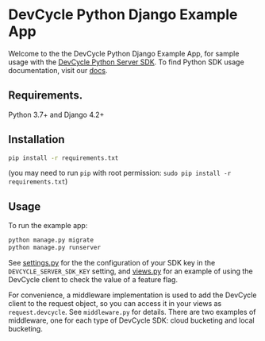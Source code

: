 # DevCycle Python Django Example App

Welcome to the the DevCycle Python Django Example App, for sample usage with the [DevCycle Python Server SDK](https://github.com/DevCycleHQ/python-server-sdk).
To find Python SDK usage documentation, visit our [docs](https://docs.devcycle.com/docs/sdk/server-side-sdks/python#usage).

## Requirements.

Python 3.7+ and Django 4.2+

## Installation

```sh
pip install -r requirements.txt
```
(you may need to run `pip` with root permission: `sudo pip install -r requirements.txt`)

## Usage

To run the example app:
```sh
python manage.py migrate
python manage.py runserver
```

See [settings.py](https://github.com/DevCycleHQ/python-django-example-app/blob/main/config/settings.py#L135) for the
the configuration of your SDK key in the `DEVCYCLE_SERVER_SDK_KEY` setting, and [views.py](https://github.com/DevCycleHQ/python-django-example-app/blob/main/devcycle_test/views.py) for an example of using the DevCycle client to check the value of a feature flag.

For convenience, a middleware implementation is used to add the DevCycle client to the request object, so you can access it in your views as `request.devcycle`. See `middleware.py` for details. There are two examples of middleware, one for each type of DevCycle SDK: cloud bucketing and local bucketing.
